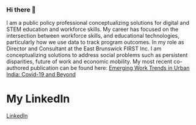 ### Hi there 👋
I am a public policy professional conceptualizing solutions for digital and STEM education and workforce skills. My career has focused on the intersection between workforce skills, and educational technologies, particularly how we use data to track program outcomes. In my role as Director and Consultant at the East Brunswick FIRST Inc. I am conceptualizing solutions to address social problems such as persistent disparities, future of work and economic mobility. My most recent co-authored publication can be found here:
[Emerging Work Trends in Urban India: Covid-19 and Beyond](https://www.taylorfrancis.com/books/mono/10.4324/9781003264194/emerging-work-trends-urban-india-nidhi-tandon-pratyusha-basu-omkumar-krishnan-bhavani)

# My LinkedIn
[LinkedIn](https://www.linkedin.com/in/nidhi-tandon/)

<!--
**Nidhitandon/Nidhitandon** is a ✨ _special_ ✨ repository because its `README.md` (this file) appears on your GitHub profile.

Here are some ideas to get you started:

- 🔭 I’m currently working at the University of Pennsylvania, School of Social Policy and Practice



